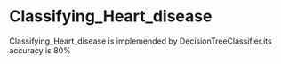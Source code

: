 # Classifying_Heart_disease
Classifying_Heart_disease is implemended by DecisionTreeClassifier.its accuracy is 80% 
